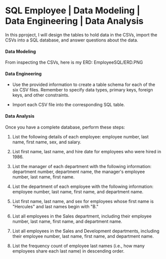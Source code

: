 # SQL Employee | Data Modeling | Data Engineering | Data Analysis

In this pproject, I will design the tables to hold data in the CSVs, import the CSVs into a SQL database, and answer questions about the data. 

#### Data Modeling

From inspecting the CSVs, here is my ERD:
EmployeeSQL/ERD.PNG

#### Data Engineering

* Use the provided information to create a table schema for each of the six CSV files. Remember to specify data types, primary keys, foreign keys, and other constraints.

* Import each CSV file into the corresponding SQL table. 

#### Data Analysis

Once you have a complete database, perform these steps:

1. List the following details of each employee: employee number, last name, first name, sex, and salary.

2. List first name, last name, and hire date for employees who were hired in 1986.

3. List the manager of each department with the following information: department number, department name, the manager's employee number, last name, first name.

4. List the department of each employee with the following information: employee number, last name, first name, and department name.

5. List first name, last name, and sex for employees whose first name is "Hercules" and last names begin with "B."

6. List all employees in the Sales department, including their employee number, last name, first name, and department name.

7. List all employees in the Sales and Development departments, including their employee number, last name, first name, and department name.

8. List the frequency count of employee last names (i.e., how many employees share each last name) in descending order.

